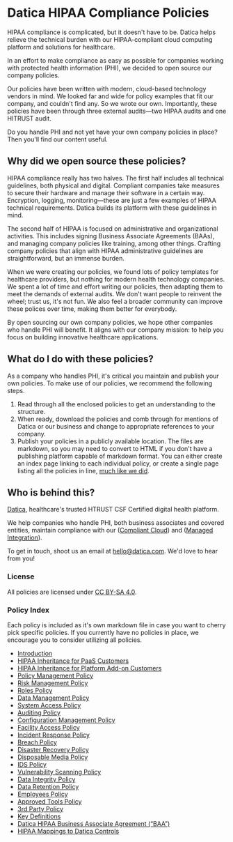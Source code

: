 # Datica HIPAA Compliance Policies

HIPAA compliance is complicated, but it doesn't have to be. Datica helps relieve the technical burden with our HIPAA-compliant cloud computing platform and solutions for healthcare.

In an effort to make compliance as easy as possible for companies working with protected health information (PHI), we decided to open source our company policies.

Our policies have been written with modern, cloud-based technology vendors in mind. We looked far and wide for policy examples that fit our company, and couldn't find any. So we wrote our own. Importantly, these policies have been through three external audits—two HIPAA audits and one HITRUST audit.

Do you handle PHI and not yet have your own company policies in place? Then you'll find our content useful.

## Why did we open source these policies?

HIPAA compliance really has two halves. The first half includes all technical guidelines, both physical and digital. Compliant companies take measures to secure their hardware and manage their software in a certain way. Encryption, logging, monitoring—these are just a few examples of HIPAA technical requirements. Datica builds its platform with these guidelines in mind.

The second half of HIPAA is focused on administrative and organizational activities. This includes signing Business Associate Agreements (BAAs), and managing company policies like training, among other things. Crafting company policies that align with HIPAA administrative guidelines are straightforward, but an immense burden.

When we were creating our policies, we found lots of policy templates for healthcare providers, but nothing for modern health technology companies. We spent a lot of time and effort writing our policies, then adapting them to meet the demands of external audits. We don't want people to reinvent the wheel; trust us, it's not fun. We also feel a broader community can improve these polices over time, making them better for everybody.

By open sourcing our own company policies, we hope other companies who handle PHI will benefit. It aligns with our company mission: to help you focus on building innovative healthcare applications.

## What do I do with these policies?

As a company who handles PHI, it's critical you maintain and publish your own policies. To make use of our policies, we recommend the following steps.

1. Read through all the enclosed policies to get an understanding to the structure.
2. When ready, download the policies and comb through for mentions of Datica or our business and change to appropriate references to your company.
3. Publish your policies in a publicly available location. The files are markdown, so you may need to convert to HTML if you don't have a publishing platform capable of markdown format. You can either create an index page linking to each individual policy, or create a single page listing all the policies in line, [much like we did](https://policy.datica.com).

## Who is behind this?

[Datica](htts://datica.com), healthcare's trusted HTRUST CSF Certified digital health platform.

We help companies who handle PHI, both business associates and covered entities, maintain compliance with our ([Compliant Cloud](https://datica.com/compliant-cloud)) and ([Managed Integration](https://datica.com)).

To get in touch, shoot us an email at [hello@datica.com](mailto:hello@datica.com). We'd love to hear from you!

### License

All policies are licensed under [CC BY-SA 4.0](http://creativecommons.org/licenses/by-sa/4.0/).

### Policy Index

Each policy is included as it's own markdown file in case you want to cherry pick specific policies. If you currently have no policies in place, we encourage you to consider utilizing all policies.

* [Introduction](source/sections/introduction.md)
* [HIPAA Inheritance for PaaS Customers](source/sections/hipaa_inheritance_for_paas_customers.md)
* [HIPAA Inheritance for Platform Add-on Customers](source/sections/hipaa_inheritance_for_platform_addon_customers.md)
* [Policy Management Policy](source/sections/policy_management_policy.md)
* [Risk Management Policy](source/sections/risk_management_policy.md)
* [Roles Policy](source/sections/roles_policy.md)
* [Data Management Policy](source/sections/data_management_policy.md)
* [System Access Policy](source/sections/systems_access_policy.md)
* [Auditing Policy](source/sections/auditing_policy.md)
* [Configuration Management Policy](source/sections/configuration_management_policy.md)
* [Facility Access Policy](source/sections/facility_access_policy.md)
* [Incident Response Policy](source/sections/incident_response_policy.md)
* [Breach Policy](source/sections/breach_policy.md)
* [Disaster Recovery Policy](source/sections/disaster_recovery_policy.md)
* [Disposable Media Policy](source/sections/disposable_media_policy.md)
* [IDS Policy](source/sections/ids_policy.md)
* [Vulnerability Scanning Policy](source/sections/vulnerability_scanning_policy.md)
* [Data Integrity Policy](source/sections/data_integrity_policy.md)
* [Data Retention Policy](source/sections/data_retention_policy.md)
* [Employees Policy](source/sections/employees_policy.md)
* [Approved Tools Policy](source/sections/approved_tools_policy.md)
* [3rd Party Policy](source/sections/3rd_party_policy.md)
* [Key Definitions](source/sections/key_definitions.md)
* [Datica HIPAA Business Associate Agreement (“BAA”)](source/sections/datica_hipaa_business_associate_agreement.md)
* [HIPAA Mappings to Datica Controls](source/sections/hipaa_mapping_to_datica_controls.md)
